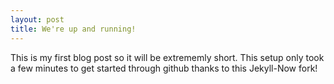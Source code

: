 ```yaml
---
layout: post
title: We're up and running!
---
```


This is my first blog post so it will be extrememly short. This setup only took a few minutes to get started through github thanks to this Jekyll-Now fork!